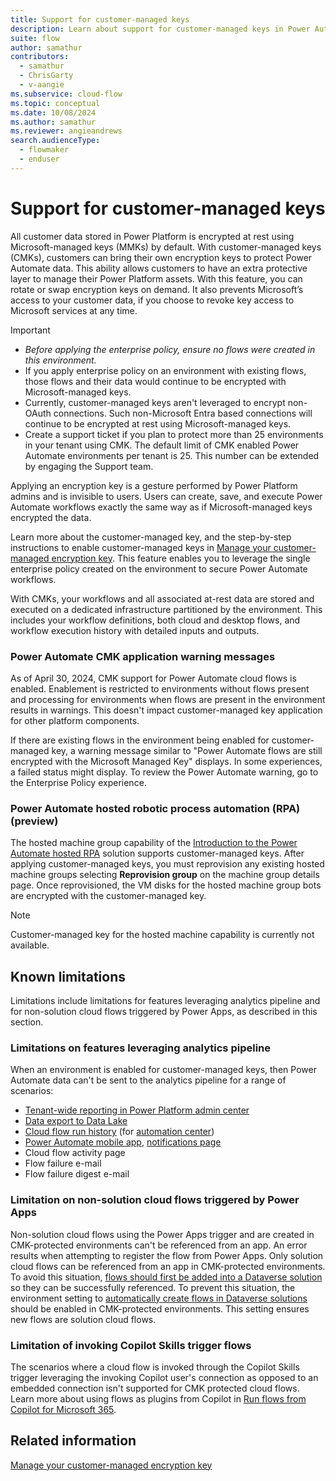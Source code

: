 ```yaml
---
title: Support for customer-managed keys
description: Learn about support for customer-managed keys in Power Automate.
suite: flow
author: samathur
contributors:
  - samathur
  - ChrisGarty
  - v-aangie
ms.subservice: cloud-flow
ms.topic: conceptual
ms.date: 10/08/2024
ms.author: samathur
ms.reviewer: angieandrews
search.audienceType: 
  - flowmaker
  - enduser
---
```


# Support for customer-managed keys

All customer data stored in Power Platform is encrypted at rest using Microsoft-managed keys (MMKs) by default. With customer-managed keys (CMKs), customers can bring their own encryption keys to protect Power Automate data. This ability allows customers to have an extra protective layer to manage their Power Platform assets. With this feature, you can rotate or swap encryption keys on demand. It also prevents Microsoft’s access to your customer data, if you choose to revoke key access to Microsoft services at any time.

> [!IMPORTANT]
> - *Before applying the enterprise policy, ensure no flows were created in this environment.*
> - If you apply enterprise policy on an environment with existing flows, those flows and their data would continue to be encrypted with Microsoft-managed keys.
> - Currently, customer-managed keys aren't leveraged to encrypt non-OAuth connections. Such non-Microsoft Entra based connections will continue to be encrypted at rest using Microsoft-managed keys.
> - Create a support ticket if you plan to protect more than 25 environments in your tenant using CMK. The default limit of CMK enabled Power Automate environments per tenant is 25. This number can be extended by engaging the Support team.  

Applying an encryption key is a gesture performed by Power Platform admins and is invisible to users. Users can create, save, and execute Power Automate workflows exactly the same way as if Microsoft-managed keys encrypted the data.

Learn more about the customer-managed key, and the step-by-step instructions to enable customer-managed keys in [Manage your customer-managed encryption key](/power-platform/admin/customer-managed-key). This feature enables you to leverage the single enterprise policy created on the environment to secure Power Automate workflows.

With CMKs, your workflows and all associated at-rest data are stored and executed on a dedicated infrastructure partitioned by the environment. This includes your workflow definitions, both cloud and desktop flows, and workflow execution history with detailed inputs and outputs.  

### Power Automate CMK application warning messages

As of April 30, 2024, CMK support for Power Automate cloud flows is enabled. Enablement is restricted to environments without flows present and processing for environments when flows are present in the environment results in warnings. This doesn't impact customer-managed key application for other platform components.

If there are existing flows in the environment being enabled for customer-managed key, a warning message similar to "Power Automate flows are still encrypted with the Microsoft Managed Key" displays. In some experiences, a failed status might display. To review the Power Automate warning, go to the Enterprise Policy experience.

### Power Automate hosted robotic process automation (RPA) (preview)

The hosted machine group capability of the [Introduction to the Power Automate hosted RPA](desktop-flows/hosted-rpa-overview.md) solution supports customer-managed keys. After applying customer-managed keys, you must reprovision any existing hosted machine groups selecting **Reprovision group** on the machine group details page. Once reprovisioned, the VM disks for the hosted machine group bots are encrypted with the customer-managed key.

> [!NOTE]
> Customer-managed key for the hosted machine capability is currently not available.

## Known limitations

Limitations include limitations for features leveraging analytics pipeline and for non-solution cloud flows triggered by Power Apps, as described in this section.

### Limitations on features leveraging analytics pipeline

When an environment is enabled for customer-managed keys, then Power Automate data can't be sent to the analytics pipeline for a range of scenarios:

- [Tenant-wide reporting in Power Platform admin center](/power-platform/admin/power-automate-analytics-reports)
- [Data export to Data Lake](/power-platform/admin/self-service-analytics-schema-definition#power-automate-folder-structure)
- [Cloud flow run history](/power-automate/dataverse/cloud-flow-run-metadata) (for [automation center](/power-automate/automation-center-overview))
- [Power Automate mobile app](/power-automate/mobile/overview-mobile), [notifications page](/power-automate/mobile/notifications)
- Cloud flow activity page
- Flow failure e-mail
- Flow failure digest e-mail

### Limitation on non-solution cloud flows triggered by Power Apps

Non-solution cloud flows using the Power Apps trigger and are created in CMK-protected environments can't be referenced from an app. An error results when attempting to register the flow from Power Apps. Only solution cloud flows can be referenced from an app in CMK-protected environments. To avoid this situation, [flows should first be added into a Dataverse solution](/power-automate/create-flow-solution#add-an-existing-cloud-flow-into-a-solution) so they can be successfully referenced. To prevent this situation, the environment setting to [automatically create flows in Dataverse solutions](/power-apps/maker/canvas-apps/add-app-solution-default#enable-the-feature) should be enabled in CMK-protected environments. This setting ensures new flows are solution cloud flows.

### Limitation of invoking Copilot Skills trigger flows

The scenarios where a cloud flow is invoked through the Copilot Skills trigger leveraging the invoking Copilot user's connection as opposed to an embedded connection isn't supported for CMK protected cloud flows. Learn more about using flows as plugins from Copilot in [Run flows from Copilot for Microsoft 365](flow-plugins-m365.md#run-flows-from-microsoft-365-copilot).

## Related information

[Manage your customer-managed encryption key](/power-platform/admin/customer-managed-key)
